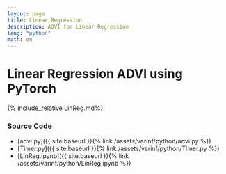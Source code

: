 ```yaml
---
layout: page
title: Linear Regression
description: ADVI for Linear Regression
lang: "python"
math: on
---
```


# Linear Regression ADVI using PyTorch

{% include_relative LinReg.md%}

### Source Code
- [advi.py]({{ site.baseurl }}{% link /assets/varinf/python/advi.py %})
- [Timer.py]({{ site.baseurl }}{% link /assets/varinf/python/Timer.py %})
- [LinReg.ipynb]({{ site.baseurl }}{% link /assets/varinf/python/LinReg.ipynb %})
